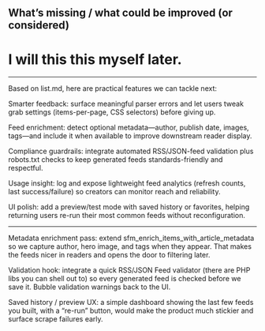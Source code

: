 ## What’s missing / what could be improved (or considered)

# I will this this myself later.

---

Based on list.md, here are practical features we can tackle next:

Smarter feedback: surface meaningful parser errors and let users tweak grab settings (items-per-page, CSS selectors) before giving up.

Feed enrichment: detect optional metadata—author, publish date, images, tags—and include it when available to improve downstream reader display.

Compliance guardrails: integrate automated RSS/JSON-feed validation plus robots.txt checks to keep generated feeds standards-friendly and respectful.

Usage insight: log and expose lightweight feed analytics (refresh counts, last success/failure) so creators can monitor reach and reliability.

UI polish: add a preview/test mode with saved history or favorites, helping returning users re-run their most common feeds without reconfiguration.

---

Metadata enrichment pass: extend sfm_enrich_items_with_article_metadata so we capture author, hero image, and tags when they appear. That makes the feeds nicer in readers and opens the door to filtering later.

Validation hook: integrate a quick RSS/JSON Feed validator (there are PHP libs you can shell out to) so every generated feed is checked before we save it. Bubble validation warnings back to the UI.

Saved history / preview UX: a simple dashboard showing the last few feeds you built, with a “re-run” button, would make the product much stickier and surface scrape failures early.
